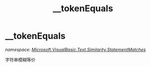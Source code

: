 ﻿---
title: __tokenEquals
---

# __tokenEquals
_namespace: [Microsoft.VisualBasic.Text.Similarity.StatementMatches](N-Microsoft.VisualBasic.Text.Similarity.StatementMatches.html)_

字符串模糊等价




